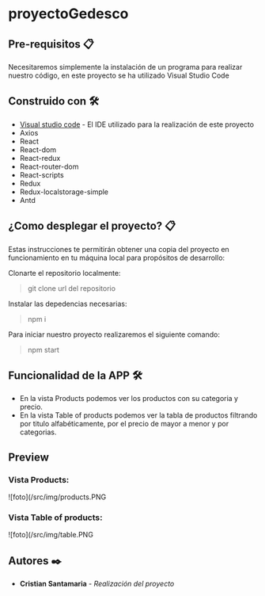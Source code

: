 # proyectoGedesco

## Pre-requisitos 📋

Necesitaremos simplemente la instalación de un programa para realizar nuestro código, en este proyecto se ha utilizado Visual Studio Code

## Construido con 🛠️

* [Visual studio code](https://code.visualstudio.com/Download/) - El IDE utilizado para la realización de este proyecto
* Axios
* React
* React-dom
* React-redux
* React-router-dom
* React-scripts
* Redux
* Redux-localstorage-simple
* Antd

## ¿Como desplegar el proyecto? 📋
Estas instrucciones te permitirán obtener una copia del proyecto en funcionamiento en tu máquina local para propósitos de desarrollo:

Clonarte el repositorio localmente:

> git clone url del repositorio
  
Instalar las depedencias necesarias:
  
> npm i

Para iniciar nuestro proyecto realizaremos el siguiente comando:
  
> npm start

## Funcionalidad de la APP 🛠️

- En la vista Products podemos ver los productos con su categoria y precio.
- En la vista Table of products podemos ver la tabla de productos filtrando por titulo alfabéticamente, por el precio de mayor a menor y por categorias.

## Preview
### Vista Products:
![foto](/src/img/products.PNG

### Vista Table of products:
![foto](/src/img/table.PNG
## Autores ✒️

* **Cristian Santamaria** - *Realización del proyecto*
